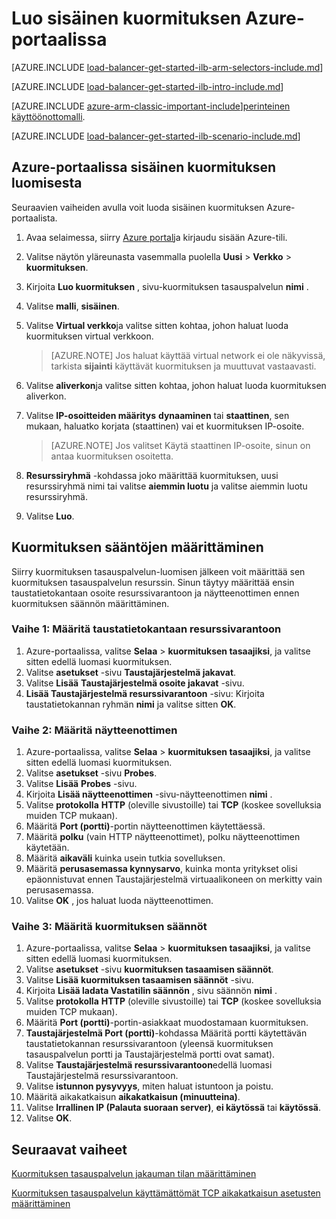<properties
   pageTitle="Luomisesta sisäinen kuormituksen resurssien hallinta-portaalissa Azure | Microsoft Azure"
   description="Opettele luomaan sisäinen kuormituksen resurssien hallinta Azure-portaalissa"
   services="load-balancer"
   documentationCenter="na"
   authors="sdwheeler"
   manager="carmonm"
   editor=""
   tags="azure-service-management"
/>
<tags
   ms.service="load-balancer"
   ms.devlang="na"
   ms.topic="hero-article"
   ms.tgt_pltfrm="na"
   ms.workload="infrastructure-services"
   ms.date="10/24/2016"
   ms.author="sewhee" />

# <a name="create-an-internal-load-balancer-in-the-azure-portal"></a>Luo sisäinen kuormituksen Azure-portaalissa

[AZURE.INCLUDE [load-balancer-get-started-ilb-arm-selectors-include.md](../../includes/load-balancer-get-started-ilb-arm-selectors-include.md)]

[AZURE.INCLUDE [load-balancer-get-started-ilb-intro-include.md](../../includes/load-balancer-get-started-ilb-intro-include.md)]

[AZURE.INCLUDE [azure-arm-classic-important-include](../../includes/learn-about-deployment-models-rm-include.md)][perinteinen käyttöönottomalli](load-balancer-get-started-ilb-classic-ps.md).

[AZURE.INCLUDE [load-balancer-get-started-ilb-scenario-include.md](../../includes/load-balancer-get-started-ilb-scenario-include.md)]

## <a name="get-started-creating-an-internal-load-balancer-using-azure-portal"></a>Azure-portaalissa sisäinen kuormituksen luomisesta

Seuraavien vaiheiden avulla voit luoda sisäinen kuormituksen Azure-portaalista.

1. Avaa selaimessa, siirry [Azure portal](http://portal.azure.com)ja kirjaudu sisään Azure-tili.
2. Valitse näytön yläreunasta vasemmalla puolella **Uusi** > **Verkko** > **kuormituksen**.
3. Kirjoita **Luo kuormituksen** , sivu-kuormituksen tasauspalvelun **nimi** .
4. Valitse **malli**, **sisäinen**.
5. Valitse **Virtual verkko**ja valitse sitten kohtaa, johon haluat luoda kuormituksen virtual verkkoon.

    >[AZURE.NOTE] Jos haluat käyttää virtual network ei ole näkyvissä, tarkista **sijainti** käyttävät kuormituksen ja muuttuvat vastaavasti.

6. Valitse **aliverkon**ja valitse sitten kohtaa, johon haluat luoda kuormituksen aliverkon.
7. Valitse **IP-osoitteiden määritys** **dynaaminen** tai **staattinen**, sen mukaan, haluatko korjata (staattinen) vai et kuormituksen IP-osoite.

    >[AZURE.NOTE] Jos valitset Käytä staattinen IP-osoite, sinun on antaa kuormituksen osoitetta.

8. **Resurssiryhmä** -kohdassa joko määrittää kuormituksen, uusi resurssiryhmä nimi tai valitse **aiemmin luotu** ja valitse aiemmin luotu resurssiryhmä.
9. Valitse **Luo**.

## <a name="configure-load-balancing-rules"></a>Kuormituksen sääntöjen määrittäminen

Siirry kuormituksen tasauspalvelun-luomisen jälkeen voit määrittää sen kuormituksen tasauspalvelun resurssin.
Sinun täytyy määrittää ensin taustatietokantaan osoite resurssivarantoon ja näytteenottimen ennen kuormituksen säännön määrittäminen.

### <a name="step-1-configure-a-back-end-pool"></a>Vaihe 1: Määritä taustatietokantaan resurssivarantoon

1. Azure-portaalissa, valitse **Selaa** > **kuormituksen tasaajiksi**, ja valitse sitten edellä luomasi kuormituksen.
2. Valitse **asetukset** -sivu **Taustajärjestelmä jakavat**.
3. Valitse **Lisää** **Taustajärjestelmä osoite jakavat** -sivu.
4. **Lisää Taustajärjestelmä resurssivarantoon** -sivu: Kirjoita taustatietokannan ryhmän **nimi** ja valitse sitten **OK**.

### <a name="step-2-configure-a-probe"></a>Vaihe 2: Määritä näytteenottimen

1. Azure-portaalissa, valitse **Selaa** > **kuormituksen tasaajiksi**, ja valitse sitten edellä luomasi kuormituksen.
2. Valitse **asetukset** -sivu **Probes**.
3. Valitse **Lisää** **Probes** -sivu.
4. Kirjoita **Lisää näytteenottimen** -sivu-näytteenottimen **nimi** .
5. Valitse **protokolla** **HTTP** (oleville sivustoille) tai **TCP** (koskee sovelluksia muiden TCP mukaan).
6. Määritä **Port (portti)**-portin näytteenottimen käytettäessä.
7. Määritä **polku** (vain HTTP näytteenottimet), polku näytteenottimen käytetään.
8. Määritä **aikaväli** kuinka usein tutkia sovelluksen.
9. Määritä **perusasemassa kynnysarvo**, kuinka monta yritykset olisi epäonnistuvat ennen Taustajärjestelmä virtuaalikoneen on merkitty vain perusasemassa.
10. Valitse **OK** , jos haluat luoda näytteenottimen.

### <a name="step-3-configure-load-balancing-rules"></a>Vaihe 3: Määritä kuormituksen säännöt

1. Azure-portaalissa, valitse **Selaa** > **kuormituksen tasaajiksi**, ja valitse sitten edellä luomasi kuormituksen.
2. Valitse **asetukset** -sivu **kuormituksen tasaamisen säännöt**.
3. Valitse **Lisää** **kuormituksen tasaamisen säännöt** -sivu.
4. Kirjoita **Lisää ladata Vastatilin säännön** , sivu säännön **nimi** .
5. Valitse **protokolla** **HTTP** (oleville sivustoille) tai **TCP** (koskee sovelluksia muiden TCP mukaan).
6. Määritä **Port (portti)**-portin-asiakkaat muodostamaan kuormituksen.
7. **Taustajärjestelmä Port (portti)**-kohdassa Määritä portti käytettävän taustatietokannan resurssivarantoon (yleensä kuormituksen tasauspalvelun portti ja Taustajärjestelmä portti ovat samat).
8. Valitse **Taustajärjestelmä resurssivarantoon**edellä luomasi Taustajärjestelmä resurssivarantoon.
9. Valitse **istunnon pysyvyys**, miten haluat istuntoon ja poistu.
10. Määritä aikakatkaisun **aikakatkaisun (minuutteina)**.
11. Valitse **Irrallinen IP (Palauta suoraan server)**, **ei käytössä** tai **käytössä**.
12. Valitse **OK**.

## <a name="next-steps"></a>Seuraavat vaiheet

[Kuormituksen tasauspalvelun jakauman tilan määrittäminen](load-balancer-distribution-mode.md)

[Kuormituksen tasauspalvelun käyttämättömät TCP aikakatkaisun asetusten määrittäminen](load-balancer-tcp-idle-timeout.md)